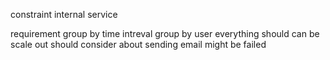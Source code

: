 constraint
internal service

requirement
group by time intreval
group by user
everything should can be scale out
should consider about sending email might be failed